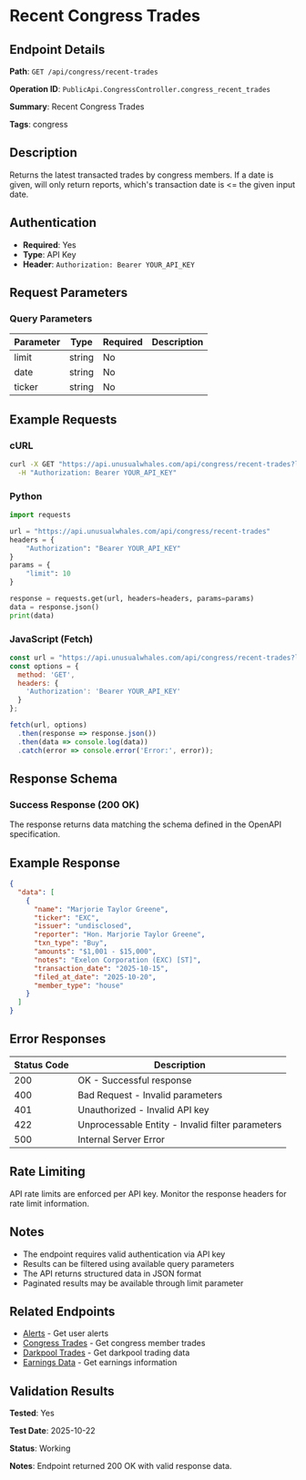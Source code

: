 # Recent Congress Trades

## Endpoint Details

**Path**: `GET /api/congress/recent-trades`

**Operation ID**: `PublicApi.CongressController.congress_recent_trades`

**Summary**: Recent Congress Trades

**Tags**: congress

## Description

Returns the latest transacted trades by congress members.
If a date is given, will only return reports, which's transaction date is <= the given input date.


## Authentication

- **Required**: Yes
- **Type**: API Key
- **Header**: `Authorization: Bearer YOUR_API_KEY`

## Request Parameters

### Query Parameters

| Parameter | Type | Required | Description |
|-----------|------|----------|-------------|
| limit | string | No |  |
| date | string | No |  |
| ticker | string | No |  |


## Example Requests

### cURL

```bash
curl -X GET "https://api.unusualwhales.com/api/congress/recent-trades?limit=10" \
  -H "Authorization: Bearer YOUR_API_KEY"
```

### Python

```python
import requests

url = "https://api.unusualwhales.com/api/congress/recent-trades"
headers = {
    "Authorization": "Bearer YOUR_API_KEY"
}
params = {
    "limit": 10
}

response = requests.get(url, headers=headers, params=params)
data = response.json()
print(data)
```

### JavaScript (Fetch)

```javascript
const url = "https://api.unusualwhales.com/api/congress/recent-trades?limit=10";
const options = {
  method: 'GET',
  headers: {
    'Authorization': 'Bearer YOUR_API_KEY'
  }
};

fetch(url, options)
  .then(response => response.json())
  .then(data => console.log(data))
  .catch(error => console.error('Error:', error));
```

## Response Schema

### Success Response (200 OK)

The response returns data matching the schema defined in the OpenAPI specification.

## Example Response

```json
{
  "data": [
    {
      "name": "Marjorie Taylor Greene",
      "ticker": "EXC",
      "issuer": "undisclosed",
      "reporter": "Hon. Marjorie Taylor Greene",
      "txn_type": "Buy",
      "amounts": "$1,001 - $15,000",
      "notes": "Exelon Corporation (EXC) [ST]",
      "transaction_date": "2025-10-15",
      "filed_at_date": "2025-10-20",
      "member_type": "house"
    }
  ]
}
```

## Error Responses

| Status Code | Description |
|-------------|-------------|
| 200 | OK - Successful response |
| 400 | Bad Request - Invalid parameters |
| 401 | Unauthorized - Invalid API key |
| 422 | Unprocessable Entity - Invalid filter parameters |
| 500 | Internal Server Error |

## Rate Limiting

API rate limits are enforced per API key. Monitor the response headers for rate limit information.

## Notes

- The endpoint requires valid authentication via API key
- Results can be filtered using available query parameters
- The API returns structured data in JSON format
- Paginated results may be available through limit parameter

## Related Endpoints

- [Alerts](/api/alerts) - Get user alerts
- [Congress Trades](/api/congress/recent-trades) - Get congress member trades
- [Darkpool Trades](/api/darkpool/recent) - Get darkpool trading data
- [Earnings Data](/api/earnings) - Get earnings information

## Validation Results

**Tested**: Yes

**Test Date**: 2025-10-22

**Status**: Working

**Notes**: Endpoint returned 200 OK with valid response data.
